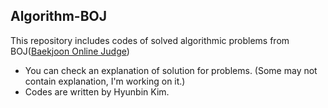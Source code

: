## Algorithm-BOJ

This repository includes codes of solved algorithmic problems from BOJ([Baekjoon Online Judge](acmicpc.net))

- You can check an explanation of solution for problems. (Some may not contain explanation, I'm working on it.)
- Codes are written by Hyunbin Kim.
